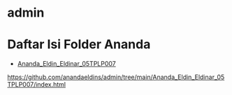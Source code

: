 # admin
# Daftar Isi Folder Ananda
- [Ananda_Eldin_Eldinar_05TPLP007](./Subfolder1)

https://github.com/anandaeldins/admin/tree/main/Ananda_Eldin_Eldinar_05TPLP007/index.html
